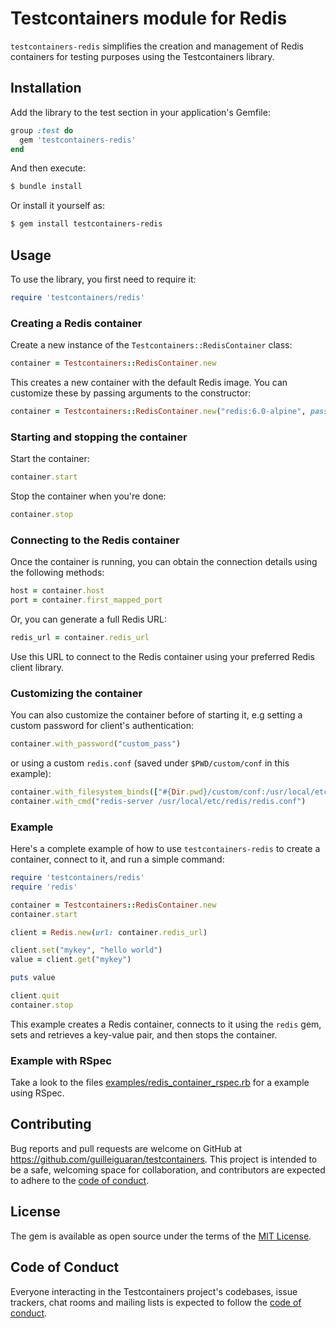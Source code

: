 # Testcontainers module for Redis

`testcontainers-redis` simplifies the creation and management of Redis containers for testing purposes using the Testcontainers library.

## Installation

Add the library to the test section in your application's Gemfile:

```ruby
group :test do
  gem 'testcontainers-redis'
end
```



And then execute:

```bash
$ bundle install
```



Or install it yourself as:

```bash
$ gem install testcontainers-redis
```


## Usage

To use the library, you first need to require it:

```ruby
require 'testcontainers/redis'
```


### Creating a Redis container

Create a new instance of the `Testcontainers::RedisContainer` class:

```ruby
container = Testcontainers::RedisContainer.new
```



This creates a new container with the default Redis image. You can customize these by passing arguments to the constructor:

```ruby
container = Testcontainers::RedisContainer.new("redis:6.0-alpine", password: "custom_pass")
```


### Starting and stopping the container

Start the container:

```ruby
container.start
```



Stop the container when you're done:

```ruby
container.stop
```


### Connecting to the Redis container

Once the container is running, you can obtain the connection details using the following methods:

```ruby
host = container.host
port = container.first_mapped_port
```



Or, you can generate a full Redis URL:

```ruby
redis_url = container.redis_url
```

Use this URL to connect to the Redis container using your preferred Redis client library.

### Customizing the container

You can also customize the container before of starting it, e.g setting a custom password for
client's authentication:

```ruby
container.with_password("custom_pass")
```

or using a custom `redis.conf` (saved under `$PWD/custom/conf` in this
example):

```ruby
container.with_filesystem_binds(["#{Dir.pwd}/custom/conf:/usr/local/etc/redis:rw"])
container.with_cmd("redis-server /usr/local/etc/redis/redis.conf")
```

### Example

Here's a complete example of how to use `testcontainers-redis` to create a container, connect to it, and run a simple command:

```ruby
require 'testcontainers/redis'
require 'redis'

container = Testcontainers::RedisContainer.new
container.start

client = Redis.new(url: container.redis_url)

client.set("mykey", "hello world")
value = client.get("mykey")

puts value

client.quit
container.stop
```

This example creates a Redis container, connects to it using the `redis` gem, sets and retrieves a key-value pair, and then stops the container.

### Example with RSpec

Take a look to the files [examples/redis_container_rspec.rb](https://github.com/guilleiguaran/testcontainers-ruby/blob/main/examples/redis_container_rspec.rb) for a example using RSpec.

## Contributing

Bug reports and pull requests are welcome on GitHub at https://github.com/guilleiguaran/testcontainers. This project is intended to be a safe, welcoming space for collaboration, and contributors are expected to adhere to the [code of conduct](https://github.com/guilleiguaran/testcontainers-ruby/blob/main/CODE_OF_CONDUCT.md).

## License

The gem is available as open source under the terms of the [MIT License](https://opensource.org/licenses/MIT).

## Code of Conduct

Everyone interacting in the Testcontainers project's codebases, issue trackers, chat rooms and mailing lists is expected to follow the [code of conduct](https://github.com/guilleiguaran/testcontainers-ruby/blob/main/CODE_OF_CONDUCT.md).
